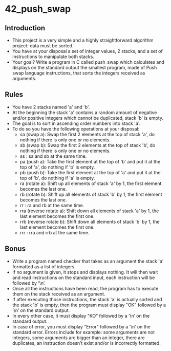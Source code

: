 # 42_push_swap

## Introduction
- This project is a very simple and a highly straightforward algorithm project: data must be sorted.
- You have at your disposal a set of integer values, 2 stacks, and a set of instructions to manipulate both stacks.
- Your goal? Write a program in C called push_swap which calculates and displays on the standard output the smallest program, made of Push swap language instructions, that sorts the integers received as arguments.

## Rules
- You have 2 stacks named 'a' and 'b'.
- At the beginning the stack 'a' contains a random amount of negative and/or positive integers which cannot be duplicated, stack 'b' is empty.
- The goal is to sort in ascending order numbers into stack 'a'.
- To do so you have the following operations at your disposal:
  - sa (swap a): Swap the first 2 elements at the top of stack 'a', do nothing if there is only one or no elements.
  - sb (swap b): Swap the first 2 elements at the top of stack 'b', do nothing if there is only one or no elements.
  - ss : sa and sb at the same time.
  - pa (push a): Take the first element at the top of 'b' and put it at the top of 'a', do nothing if 'b' is empty.
  - pb (push b): Take the first element at the top of 'a' and put it at the top of 'b', do nothing if 'a' is empty.
  - ra (rotate a): Shift up all elements of stack 'a' by 1, the first element becomes the last one.
  - rb (rotate b): Shift up all elements of stack 'b' by 1, the first element becomes the last one.
  - rr : ra and rb at the same time.
  - rra (reverse rotate a): Shift down all elements of stack 'a' by 1, the last element becomes the first one.
  - rrb (reverse rotate b): Shift down all elements of stack 'b' by 1, the last element becomes the first one.
  - rrr : rra and rrb at the same time.

## Bonus
* Write a program named checker that takes as an argument the stack 'a' formatted as a list of integers.
* If no argument is given, it stops and displays nothing. It will then wait and read instructions on the standard input, each instruction will be followed by ’\n’.
* Once all the instructions have been read, the program has to execute them on the stack received as an argument.
* If after executing those instructions, the stack 'a' is actually sorted and the stack 'b' is empty, then the program must display "OK" followed by a ’\n’ on the standard output.
* In every other case, it must display "KO" followed by a ’\n’ on the standard output.
* In case of error, you must display "Error" followed by a ’\n’ on the standard error. Errors include for example: some arguments are not integers, some arguments are bigger than an integer, there are duplicates, an instruction doesn’t exist and/or is incorrectly formatted.
